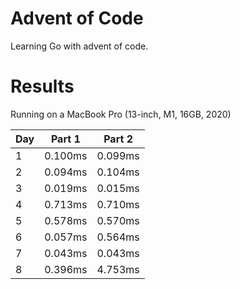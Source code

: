 # Advent of Code

Learning Go with advent of code.

# Results

Running on a MacBook Pro (13-inch, M1, 16GB, 2020) 

| Day | Part 1  | Part 2  |
|-----|---------|---------|
| 1   | 0.100ms | 0.099ms |
| 2   | 0.094ms | 0.104ms |
| 3   | 0.019ms | 0.015ms |
| 4   | 0.713ms | 0.710ms |
| 5   | 0.578ms | 0.570ms |
| 6   | 0.057ms | 0.564ms |
| 7   | 0.043ms | 0.043ms |
| 8   | 0.396ms | 4.753ms |
